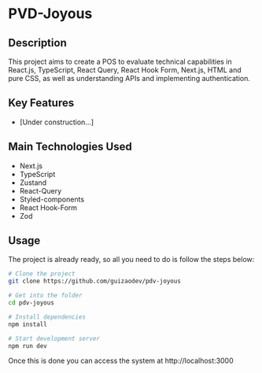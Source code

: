 # PVD-Joyous
## Description

This project aims to create a POS to evaluate technical capabilities in React.js, TypeScript, React Query, React Hook Form, Next.js, HTML and pure CSS, as well as understanding APIs and implementing authentication.

## Key Features

- [Under construction...]
## Main Technologies Used

- Next.js
- TypeScript
- Zustand
- React-Query
- Styled-components
- React Hook-Form
- Zod

## Usage

The project is already ready, so all you need to do is follow the steps below:

```bash
# Clone the project
git clone https://github.com/guizaodev/pdv-joyous

# Get into the folder
cd pdv-joyous

# Install dependencies
npm install

# Start development server
npm run dev
```

Once this is done you can access the system at http://localhost:3000

